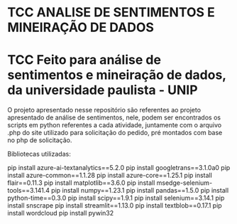 # TCC ANALISE DE SENTIMENTOS E MINEIRAÇÃO DE DADOS

# TCC Feito para análise de sentimentos e mineiração de dados, da universidade paulista - UNIP

O projeto apresentado nesse repositório são referentes ao projeto apresentado de análise de sentimentos, nele, podem ser encontrados os scripts em python referentes a cada atividade, juntamente com o arquivo .php do site utilizado para solicitação do pedido, pré montados com base no php de solicitação.

Bibliotecas utilizadas: 

pip install azure-ai-textanalytics==5.2.0
pip install googletrans==3.1.0a0
pip install azure-common==1.1.28
pip install azure-core==1.25.1
pip install flair==0.11.3
pip install matplotlib==3.6.0
pip install msedge-selenium-tools==3.141.4
pip install numpy==1.23.1
pip install pandas==1.5.0
pip install python-time==0.3.0
pip install scipy==1.9.1
pip install selenium==3.14.1
pip install snscrape
pip install streamlit==1.13.0
pip install textblob==0.17.1
pip install wordcloud
pip install pywin32

